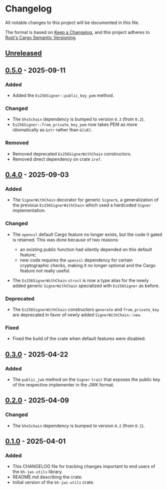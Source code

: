 # Changelog

All notable changes to this project will be documented in this file.

The format is based on [Keep a Changelog](https://keepachangelog.com/en/1.1.0/),
and this project adheres to [Rust's Cargo Semantic
Versioning](https://doc.rust-lang.org/cargo/reference/semver.html).

## [Unreleased]

## [0.5.0] - 2025-09-11

### Added

- Added the `Es256Signer::public_key_pem` method.

### Changed

- The `bhx5chain` dependency is bumped to version `0.3` (from `0.2`).
- `Es256Signer::from_private_key_pem` now takes PEM as more idiomatically as
  `&str` rather than `&[u8]`.

### Removed

- Removed deprecated `Es256SignerWithChain` constructors.
- Removed direct dependency on crate `iref`.

## [0.4.0] - 2025-09-03

### Added

- The `SignerWithChain` decorator for generic `Signer`s, a generalization of the
  previous `Es256SignerWithChain` which used a hardcoded `Signer` implementation.

### Changed

- The `openssl` default Cargo feature no longer exists, but the code it gated is
  retained. This was done because of two reasons:
  - an existing public function had silently depended on this default feature;
  - new code requires the `openssl` dependency for certain cryptographic checks,
    making it no longer optional and the Cargo feature not really useful.

- The `Es256SignerWithChain` `struct` is now a type alias for the newly added
  generic `SignerWithChain` specialized with `Es256Signer` as before.

### Deprecated

- The `Es256SignerWithChain` constructors `generate` and `from_private_key` are
  deprecated in favor of newly added `SignerWithChain::new`.

### Fixed

- Fixed the build of the crate when default features were disabled.

## [0.3.0] - 2025-04-22

### Added

- The `public_jwk` method on the `Signer` `trait` that exposes the public key of
  the respective implementer in the JWK format.

## [0.2.0] - 2025-04-09

### Changed

- The `bhx5chain` dependency is bumped to version `0.2` (from `0.1`).

## [0.1.0] - 2025-04-01

### Added

- This CHANGELOG file for tracking changes important to end users of the
  `bh-jws-utils` library.
- README.md describing the crate.
- Initial version of the `bh-jws-utils` crate.


[Unreleased]: <https://github.com/blockhousetech/eudi-rust-core/compare/bh-jws-utils/v0.5.0...HEAD>
[0.5.0]: <https://github.com/blockhousetech/eudi-rust-core/releases/tag/bh-jws-utils/v0.5.0>
[0.4.0]: <https://github.com/blockhousetech/eudi-rust-core/releases/tag/bh-jws-utils/v0.4.0>
[0.3.0]: <https://github.com/blockhousetech/eudi-rust-core/releases/tag/bh-jws-utils/v0.3.0>
[0.2.0]: <https://github.com/blockhousetech/eudi-rust-core/releases/tag/bh-jws-utils/v0.2.0>
[0.1.0]: <https://github.com/blockhousetech/eudi-rust-core/releases/tag/bh-jws-utils/v0.1.0>

